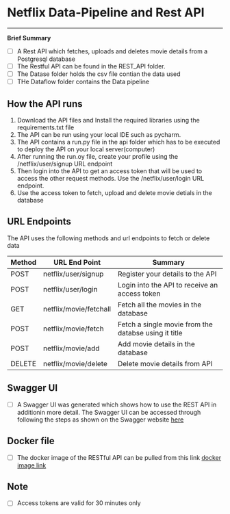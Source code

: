 
# Netflix Data-Pipeline and Rest API
------------------------------------------------------------------------------------------------------------------------------------------------------
**Brief Summary**


- [ ] A Rest API which fetches, uploads and deletes movie details from a Postgresql database
- [ ] The Restful API can be found in the REST_API folder.
- [ ] The Datase folder holds the csv file contian the data used
- [ ] THe Dataflow folder contains the Data pipeline

## **How the API runs**
1.  Download the API files and Install the required libraries using  the requirements.txt file
2.  The API can be run using your local IDE such as pycharm. 
3.  The API contains a run.py file in the api folder which has to be executed to deploy the API on your local server(computer)
4.  After running the run.oy file, create your profile using the /netflix/user/signup URL endpoint
5.  Then login into the API to get an access token that will be used to access the other request methods. Use the /netflix/user/login URL endpoint.
6.  Use the access token to fetch, upload and delete movie detials in the database


## **URL Endpoints**

The API uses the following methods and url endpoints to fetch or delete data

| Method   | URL End Point            | Summary	            						                    |
|----------|--------------------------|-----------------------------------------------------|
|  	POST   | netflix/user/signup      | Register your details to the API                    |
|  	POST   |  netflix/user/login      | Login into the API to receive an access token       |
|  	GET    |  netflix/movie/fetchall  | Fetch all the movies in the database                |
|  	POST   |  netflix/movie/fetch     | Fetch a single movie from the databse using it title|
|  	POST	 |  netflix/movie/add       | Add movie details in the database                   |
|  	DELETE |  netflix/movie/delete    | Delete movie details from API                       |



## **Swagger UI**
- [ ] A Swagger UI was generated which shows how to use the REST API in additionin more detail.
The Swagger UI can be accessed through following the steps as shown on the Swagger website [here](https://swagger.io/docs/swagger-inspector/how-to-use-swagger-inspector/)

## **Docker file**
- [ ] The docker image of the RESTful API can be pulled from this link  [docker image link](docker%20pull%20shafiqkyazze/netflix-api:latest)

## **Note**
- [ ] Access tokens are valid for 30 minutes only
